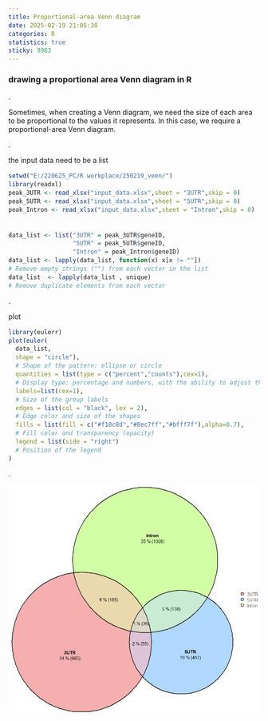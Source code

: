 ```yaml
---
title: Proportional-area Venn diagram
date: 2025-02-19 21:05:38
categories: R
statistics: true
sticky: 9983
---
```


### drawing a proportional area Venn diagram in R

.

Sometimes, when creating a Venn diagram, we need the size of each area to be proportional to the values it represents. In this case, we require a proportional-area Venn diagram.

.

the input data need to be a list

```R
setwd("E:/220625_PC/R workplace/250219_veen/")
library(readxl)
peak_3UTR <- read_xlsx("input_data.xlsx",sheet = "3UTR",skip = 0)
peak_5UTR <- read_xlsx("input_data.xlsx",sheet = "5UTR",skip = 0)
peak_Intron <- read_xlsx("input_data.xlsx",sheet = "Intron",skip = 0)


data_list <- list("3UTR" = peak_3UTR$geneID,
                  "5UTR" = peak_5UTR$geneID,
                  "Intron" = peak_Intron$geneID)
data_list <- lapply(data_list, function(x) x[x != ""]) 
# Remove empty strings ("") from each vector in the list
data_list  <- lapply(data_list , unique)  
# Remove duplicate elements from each vector 
```



.

plot

```R
library(eulerr)
plot(euler(
  data_list,
  shape = "circle"), 
  # Shape of the pattern: ellipse or circle
  quantities = list(type = c("percent","counts"),cex=1),
  # Display type: percentage and numbers, with the ability to adjust the size of the numbers.
  labels=list(cex=1),                   
  # Size of the group labels
  edges = list(col = "black", lex = 2), 
  # Edge color and size of the shapes
  fills = list(fill = c("#f18c8d","#8ec7ff","#bfff7f"),alpha=0.7), 
  # Fill color and transparency (opacity)
  legend = list(side = "right")       
  # Position of the legend
)

```

.



![Veen plot](./20250219-proportional-area-Venn-diagram/Veen%20plot.png)





